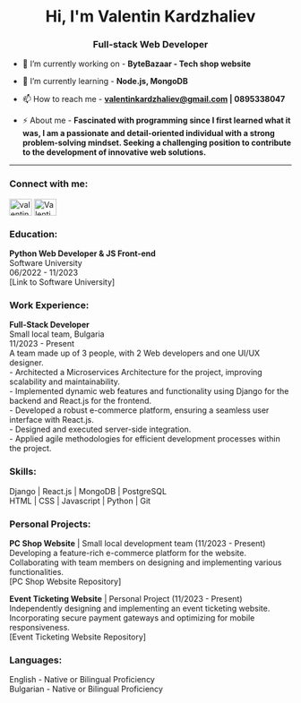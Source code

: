 <h1 align="center">Hi, I'm Valentin Kardzhaliev</h1>
<h3 align="center">Full-stack Web Developer</h3>

- 🔭 I’m currently working on - <b>ByteBazaar - Tech shop website</b>

- 🌱 I’m currently learning - <b>Node.js, MongoDB</b>

- 📫 How to reach me - <b>valentinkardzhaliev@gmail.com | 0895338047</b>

- ⚡ About me - **Fascinated with programming since I first learned what it was, I am a passionate and detail-oriented individual with a strong problem-solving mindset. Seeking a challenging position to contribute to the development of innovative web solutions.**

<hr/>

<h3 align="left">Connect with me:</h3>
<p align="left">
  <a href="https://linkedin.com/in/valentin-kardzhaliev-770996257" target="blank"><img align="center" src="https://raw.githubusercontent.com/rahuldkjain/github-profile-readme-generator/master/src/images/icons/Social/linkedin-alt.svg" alt="valentin-kardzhaliev" height="30" width="40" /></a>
  <a href="https://github.com/ValentinKardzhaliev" target="blank"><img align="center" src="https://raw.githubusercontent.com/rahuldkjain/github-profile-readme-generator/master/src/images/icons/Social/github.svg" alt="ValentinKardzhaliev" height="30" width="40" /></a>
</p>

<h3 align="left">Education:</h3>
<p align="left">
  <b>Python Web Developer & JS Front-end</b><br>
  Software University<br>
  06/2022 - 11/2023<br>
  [Link to Software University]
</p>

<h3 align="left">Work Experience:</h3>
<p align="left">
  <b>Full-Stack Developer</b><br>
  Small local team, Bulgaria<br>
  11/2023 - Present<br>
  A team made up of 3 people, with 2 Web developers and one UI/UX designer.<br>
  - Architected a Microservices Architecture for the project, improving scalability and maintainability.<br>
  - Implemented dynamic web features and functionality using Django for the backend and React.js for the frontend.<br>
  - Developed a robust e-commerce platform, ensuring a seamless user interface with React.js.<br>
  - Designed and executed server-side integration.<br>
  - Applied agile methodologies for efficient development processes within the project.
</p>

<h3 align="left">Skills:</h3>
<p align="left">
  Django | React.js | MongoDB | PostgreSQL<br>
  HTML | CSS | Javascript | Python | Git
</p>

<h3 align="left">Personal Projects:</h3>
<p align="left">
  <b>PC Shop Website</b> | Small local development team (11/2023 - Present)<br>
  Developing a feature-rich e-commerce platform for the website. Collaborating with team members on designing and implementing various functionalities.<br>
  [PC Shop Website Repository]

  <b>Event Ticketing Website</b> | Personal Project (11/2023 - Present)<br>
  Independently designing and implementing an event ticketing website. Incorporating secure payment gateways and optimizing for mobile responsiveness.<br>
  [Event Ticketing Website Repository]
</p>

<h3 align="left">Languages:</h3>
<p align="left">
  English - Native or Bilingual Proficiency<br>
  Bulgarian - Native or Bilingual Proficiency
</p>
